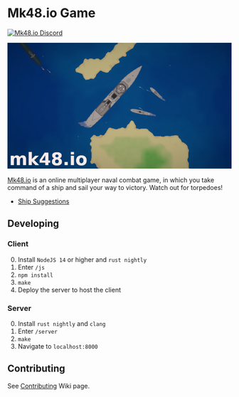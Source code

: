 # Mk48.io Game

<a href='https://discord.gg/YMheuFQWTX'>
  <img src='https://img.shields.io/badge/Mk48.io-%23announcements-blue.svg' alt='Mk48.io Discord' />
</a>

![Logo](/js/public/logo-712.png)

[Mk48.io](https://mk48.io) is an online multiplayer naval combat game, in which you take command of a ship and sail your way to victory. Watch out for torpedoes!

- [Ship Suggestions](https://github.com/SoftbearStudios/mk48/discussions/132)

## Developing

### Client

0. Install `NodeJS 14` or higher and `rust nightly`
1. Enter `/js`
2. `npm install`
3. `make`
4. Deploy the server to host the client

### Server

0. Install `rust nightly` and `clang`
1. Enter `/server`
2. `make`
3. Navigate to `localhost:8000`

## Contributing
See [Contributing](https://github.com/SoftbearStudios/mk48/wiki/Contributing) Wiki page.
